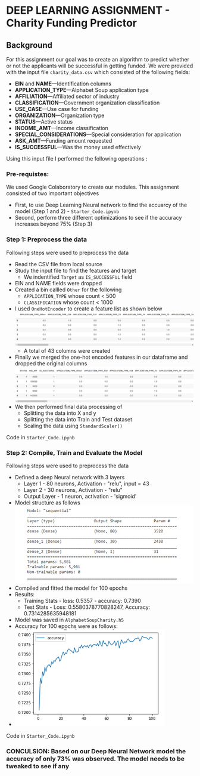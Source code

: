 # DEEP LEARNING ASSIGNMENT - Charity Funding Predictor

## Background

For this assignment our goal was to create an algorithm to predict whether or not the applicants will be successful in getting funded. We were provided with the input file `charity_data.csv` which consisted of the following fields:

* **EIN** and **NAME**—Identification columns
* **APPLICATION_TYPE**—Alphabet Soup application type
* **AFFILIATION**—Affiliated sector of industry
* **CLASSIFICATION**—Government organization classification
* **USE_CASE**—Use case for funding
* **ORGANIZATION**—Organization type
* **STATUS**—Active status
* **INCOME_AMT**—Income classification
* **SPECIAL_CONSIDERATIONS**—Special consideration for application
* **ASK_AMT**—Funding amount requested
* **IS_SUCCESSFUL**—Was the money used effectively

Using this input file I performed the following operations :

### Pre-requistes: 

We used Google Colaboratory to create our modules. This assignment consisted of two important objectives
* First, to use Deep Learning Neural network to find the accuarcy of the model (Step 1 and 2) - `Starter_Code.ipynb`
* Second, perform three different optimizations to see if the accuracy increases beyond 75% (Step 3)

### Step 1: Preprocess the data

Following steps were used to preprocess the data
* Read the CSV file from local source
* Study the input file to find the features and target
  * We indentified `Target` as `IS_SUCCESSFUL` field
* EIN and NAME fields were dropped
* Created a bin callled `Other` for the following
  * `APPLICATION_TYPE` whose count < 500
  * `CLASSIFICATION` whose count < 1000
* I used `OneHotEncoder` to create a feature list as shown below
  ![featurelist](Images/featurelist.png)
  * A total of 43 columns were created
* Finally we merged the one-hot encoded features in our dataframe and dropped the original columns
  ![merge](Images/merge.png)
* We then performed final data processing of
  * Splitting the data into X and y
  * Splitting the data into Train and Test dataset
  * Scaling the data using `StandardScaler()`

Code in `Starter_Code.ipynb`

### Step 2: Compile, Train and Evaluate the Model

Following steps were used to preprocess the data
* Defined a deep Neural network with 3 layers
  * Layer 1 - 80 neurons, Activation - "relu", input = 43
  * Layer 2 - 30 neurons, Activation - "relu"
  * Output Layer - 1 neuron, activation - 'sigmoid'
* Model structure as follows
  ![neuralmodel](Images/neuralmodel.png)
* Compiled and fitted the model for 100 epochs
* Results:
  * Training Stats - loss: 0.5357 - accuracy: 0.7390
  * Test Stats - Loss: 0.5580378770828247, Accuracy: 0.7314285635948181
* Model was saved in `AlphabetSoupCharity.h5`
* Accuracy for 100 epochs were as follows:
* 
  ![accuracymodel](Images/accuracymodel.png)
  
Code in `Starter_Code.ipynb`

### CONCULSION: Based on our Deep Neural Network model the accuracy of only 73% was observed. The model needs to be tweaked to see if any

